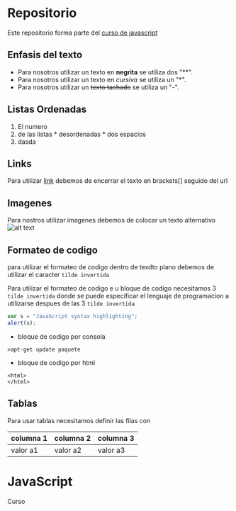 # Repositorio
Este repositorio forma parte del [curso de javascript](https://github.com/faxa94/JavaScript)

## Enfasis del texto

* Para nosotros utilizar un texto en  **negrita** se utiliza dos "**".
* Para nosotros utilizar un texto en  *cursiva* se utiliza un "*".
* Para nosotros utilizar un ~~texto tachado~~ se utiliza un "-".

## Listas Ordenadas

1. El numero
2. de las listas
        * desordenadas
        * dos espacios
1. dasda

## Links
Para utilizar [link](https://www.google.com) debemos de encerrar el texto en brackets[] seguido del url 

## Imagenes 
Para nostros utilizar imagenes debemos de colocar un texto alternativo 
![alt text](http://farm5.static.flickr.com/4003/4436928175_4d8d02f57d.jpg)

## Formateo de codigo
para utilizar el formateo de codigo dentro de texdto plano debemos de utilizar el caracter `tilde invertida`

Para utilizar el formateo de codigo e u bloque de codigo necesitamos 3 `tilde invertida` donde se puede especificar el lenguaje
de programacion a utilizarse despues de las 3 `tilde invertida`
```javascript
var s = "JavaScript syntax highlighting";
alert(s);
```
* bloque de codigo por consola
```
>apt-get update paquete
```

* bloque de codigo por html
```
<html>
</html>
```

## Tablas
Para usar tablas necesitamos definir las filas con 

columna 1|columna 2|columna 3
---|---|---
valor a1|valor a2|valor a3

# JavaScript
Curso
